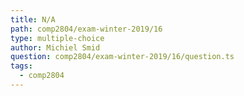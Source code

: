 ```yaml
---
title: N/A
path: comp2804/exam-winter-2019/16
type: multiple-choice
author: Michiel Smid
question: comp2804/exam-winter-2019/16/question.ts
tags:
  - comp2804
---
```

